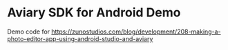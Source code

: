 Aviary SDK for Android Demo
=======================

Demo code for https://zunostudios.com/blog/development/208-making-a-photo-editor-app-using-android-studio-and-aviary
